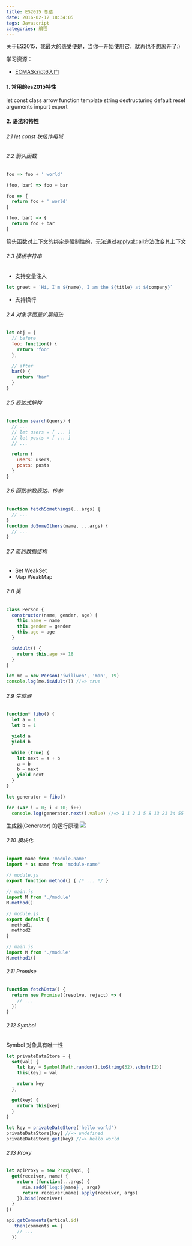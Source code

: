 ```yaml
---
title: ES2015 总结
date: 2016-02-12 18:34:05
tags: Javascript
categories: 编程
---
```

关于ES2015，我最大的感受便是，当你一开始使用它，就再也不想离开了:)

学习资源：
- [ECMAScript6入门](http://es6.ruanyifeng.com/)

#### 1. 常用的es2015特性
let
const
class
arrow function
template string
destructuring
default
reset arguments
import export

#### 2. 语法和特性

###### 2.1 let const 块级作用域

###### 2.2 箭头函数

```js
foo => foo + ' world'

(foo, bar) => foo + bar

foo => {
  return foo + ' world'
}

(foo, bar) => {
  return foo + bar
}
```
箭头函数对上下文的绑定是强制性的，无法通过apply或call方法改变其上下文

###### 2.3 模板字符串
- 支持变量注入
```js
let greet = `Hi, I'm ${name}, I am the ${title} at ${company}`
```

- 支持换行

###### 2.4 对象字面量扩展语法

```js
let obj = {
  // before
  foo: function() {
    return 'foo'
  },

  // after
  bar() {
    return 'bar'
  }
}
```

###### 2.5 表达式解构

```js
function search(query) {
  // ...
  // let users = [ ... ]
  // let posts = [ ... ]
  // ...

  return {
    users: users,
    posts: posts
  }
}
```

###### 2.6 函数参数表达、传参

```js
function fetchSomethings(...args) {
  // ...
}
function doSomeOthers(name, ...args) {
  // ...
}
```

###### 2.7 新的数据结构

- Set WeakSet
- Map WeakMap

###### 2.8 类

```js
class Person {
  constructor(name, gender, age) {
    this.name = name
    this.gender = gender
    this.age = age
  }

  isAdult() {
    return this.age >= 18
  }
}

let me = new Person('iwillwen', 'man', 19)
console.log(me.isAdult()) //=> true
```

###### 2.9 生成器

```js
function* fibo() {
  let a = 1
  let b = 1

  yield a
  yield b

  while (true) {
    let next = a + b
    a = b
    b = next
    yield next
  }
}

let generator = fibo()

for (var i = 0; i < 10; i++)
  console.log(generator.next().value) //=> 1 1 2 3 5 8 13 21 34 55
```
生成器(Generator) 的运行原理
![](http://static.open-open.com/lib/uploadImg/20151111/20151111142042_17.jpg)

###### 2.10 模块化

```js
import name from 'module-name'
import * as name from 'module-name'
```

```js
// module.js
export function method() { /* ... */ }

// main.js
import M from './module'
M.method()
```

```js
// module.js
export default {
  method1,
  method2
}

// main.js
import M from './module'
M.method1()
```

###### 2.11 Promise

```js
function fetchData() {
  return new Promise((resolve, reject) => {
    // ...
  })
}
```

###### 2.12 Symbol
Symbol 对象具有唯一性

```js
let privateDataStore = {
  set(val) {
    let key = Symbol(Math.random().toString(32).substr(2))
    this[key] = val

    return key
  },

  get(key) {
    return this[key]
  }
}

let key = privateDateStore('hello world')
privateDataStore[key] //=> undefined
privateDataStore.get(key) //=> hello world
```

###### 2.13 Proxy

```js
let apiProxy = new Proxy(api, {
  get(receiver, name) {
    return (function(...args) {
      min.sadd(`log:${name}`, args)
      return receiver[name].apply(receiver, args)
    }).bind(receiver)
  }
})

api.getComments(artical.id)
  .then(comments => {
    // ...
  })
```